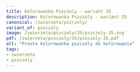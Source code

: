 ```yaml
---
title: Kolorowanka Pszczoly - wariant 35
description: Kolorowanka Pszczoly - wariant 35
canonical: /zwierzeta/pszczoly/
variant_of: pszczoly
image: /zwierzeta/pszczoly/35/pszczoly-35.svg
pdf: /zwierzeta/pszczoly/35/pszczoly-35.pdf
alt: "Prosta kolorowanka pszczoly do kolorowania"
tags:
- zwierzeta
- pszczoly
---
```

